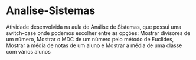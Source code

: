 # Analise-Sistemas
Atividade desenvolvida na aula de Análise de Sistemas, que possui uma switch-case onde podemos escolher entre as opções: Mostrar divisores de um número, Mostrar o MDC de um número pelo método de Euclides, Mostrar a média de notas de um aluno e Mostrar a média de uma classe com vários alunos
